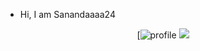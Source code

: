 - Hi, I am Sanandaaaa24

<div align="center">



[![profile](https://github-profile-trophy.vercel.app/?username=Sanandaaaa24&theme=algolia&column=8)
[![](https://activity-graph.herokuapp.com/graph?username=eryajf&theme=github)](https://activity-graph.herokuapp.com/graph?username=eryajf&theme=github)

</div>


<!---
Sanandaaaa24/Sanandaaaa24 is a ✨ special ✨ repository because its `README.md` (this file) appears on your GitHub profile.
You can click the Preview link to take a look at your changes.
--->
